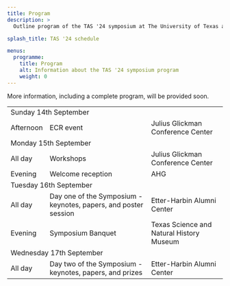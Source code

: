 ```yaml
---
title: Program
description: >
  Outline program of the TAS '24 symposium at The University of Texas at Austin.

splash_title: TAS '24 schedule

menus:
  programme:
    title: Program
    alt: Information about the TAS '24 symposium program
    weight: 0
---
```


More information, including a complete program, will be provided soon.

<table class="table table-bordered">
    <tr>
        <td colspan="3" class="bg-primary text-white fw-bold">Sunday 14th September</td>
    </tr>
    <tr>
        <td>Afternoon</td>
        <td>ECR event</td>
        <td>Julius Glickman Conference Center</td>
    </tr>
    <tr>
        <td colspan="3" class="bg-primary text-white fw-bold">Monday 15th September</td>
    </tr>
    <tr>
        <td>All day</td>
        <td>Workshops</td>
        <td>Julius Glickman Conference Center</td>
    </tR>
    <tr>
        <td>Evening</td>
        <td>Welcome reception</td>
        <td>AHG</td>
    </tR>
    <tr>
        <td colspan="3" class="bg-primary text-white fw-bold">Tuesday 16th September</td>
    </tr>
    <tr>
        <td>All day</td>
        <td>Day one of the Symposium - keynotes, papers, and poster session</td>
        <td>Etter-Harbin Alumni Center</td>
    </tR>
    <tr>
        <td>Evening</td>
        <td>Symposium Banquet</td>
        <td>Texas Science and Natural History Museum</td>
    </tR>
    <tr>
        <td colspan="3" class="bg-primary text-white fw-bold">Wednesday 17th September</td>
    </tr>
    <tr>
        <td>All day</td>
        <td>Day two of the Symposium - keynotes, papers, and prizes</td>
        <td>Etter-Harbin Alumni Center</td>
    </tR>
</table>